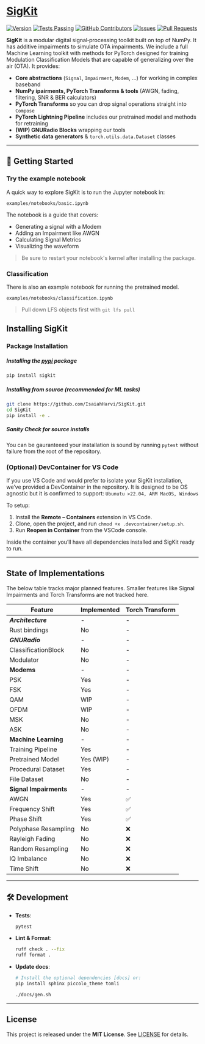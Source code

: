 # [SigKit](https://github.com/users/IsaiahHarvi/projects/5)

[![Version](https://img.shields.io/github/v/release/IsaiahHarvi/SigKit.svg)](https://github.com/IsaiahHarvi/SigKit/releases)
[![Tests Passing](https://img.shields.io/github/actions/workflow/status/IsaiahHarvi/SigKit/test.yaml)](https://github.com/IsaiahHarvi/SigKit/actions?query=workflow%3Apy-test)
[![GitHub Contributors](https://img.shields.io/github/contributors/IsaiahHarvi/SigKit.svg)](https://github.com/IsaiahHarvi/SigKit/graphs/contributors)
[![Issues](https://img.shields.io/github/issues/IsaiahHarvi/SigKit.svg)](https://github.com/IsaiahHarvi/SigKit/issues)
[![Pull Requests](https://img.shields.io/github/issues-pr/IsaiahHarvi/SigKit.svg)](https://github.com/IsaiahHarvi/SigKit/pulls)


**SigKit** is a modular digital signal‐processing toolkit built on top of NumPy. It has additive impairments to simulate OTA impairments. We include a full Machine Learning toolkit with methods for PyTorch designed for training Modulation Classification Models that are capable of generalizing over the air (OTA). It provides:

- **Core abstractions** (`Signal`, `Impairment`, `Modem`, …) for working in complex baseband
- **NumPy ipairments,  PyTorch Transforms & tools** (AWGN, fading, filtering, SNR & BER calculators)
- **PyTorch Transforms** so you can drop signal operations straight into `Compose`
- **PyTorch Lightning Pipeline** includes our pretrained model and methods for retraining
- **(WIP) GNURadio Blocks** wrapping our tools
- **Synthetic data generators** & `torch.utils.data.Dataset` classes

---

## 🚀 Getting Started

### Try the example notebook
A quick way to explore SigKit is to run the Jupyter notebook in:
```
examples/notebooks/basic.ipynb
```

The notebook is a guide that covers:
- Generating a signal with a Modem
- Adding an Impairment like AWGN
- Calculating Signal Metrics
- Visualizing the waveform
> Be sure to restart your notebook's kernel after installing the package.

### Classification
There is also an example notebook for running the pretrained model.
```
examples/notebooks/classification.ipynb
```
> Pull down LFS objects first with `git lfs pull`


## Installing SigKit

### Package Installation
##### Installing the [pypi](https://pypi.org/project/sigkit/) package
```bash
pip install sigkit
```

##### Installing from source (recommended for ML tasks)
```bash
git clone https://github.com/IsaiahHarvi/SigKit.git
cd SigKit
pip install -e .
```

##### Sanity Check for source installs
You can be gauranteeed your installation is sound by running `pytest` without failure from the root of the repository.

### (Optional) DevContainer for VS Code

If you use VS Code and would prefer to isolate your SigKit installation, we’ve provided a DevContainer in the repository.
It is designed to be OS agnostic but it is confirmed to support: `Ubunutu >22.04, ARM MacOS, Windows`

To setup:
1. Install the **Remote – Containers** extension in VS Code.
2. Clone, open the project, and run `chmod +x .devcontainer/setup.sh`.
3. Run **Reopen in Container** from the VSCode console.

Inside the container you’ll have all dependencies installed and SigKit ready to run.

---

## State of Implementations

The below table tracks major planned features. Smaller features like Signal Impairments and Torch Transforms are not tracked here.

Feature | Implemented | Torch Transform
--------|-------------|----------------
**_Architecture_**    |  -   | -
Rust bindings         |  No  | -
**_GNURadio_**        |  -   | -
ClassificationBlock   |  No  | -
Modulator             |  No  | -
**Modems**            |  -   | -
PSK                   | Yes  | -
FSK                   | Yes  | -
QAM                   | WIP  | -
OFDM                  | WIP  | -
MSK                   | No   | -
ASK                   | No   | -
**Machine Learning**  | -    | -
Training Pipeline     | Yes  | -
Pretrained Model      | Yes (WIP) | -
Procedural Dataset    | Yes  | -
File Dataset          | No  | -
**Signal Impairments**| -    | -
AWGN                  | Yes  | ✅
Frequency Shift       | Yes  | ✅
Phase Shift           | Yes  | ✅
Polyphase Resampling  | No   | ❌
Rayleigh Fading       | No   | ❌
Random Resampling     | No   | ❌
IQ Imbalance          | No   | ❌
Time Shift            | No   | ❌

---

## 🛠️ Development

* **Tests**:

  ```bash
  pytest
  ```
* **Lint & Format**:

  ```bash
  ruff check . --fix
  ruff format .
  ```
* **Update docs**:

  ```bash
  # Install the optional dependencies [docs] or:
  pip install sphinx piccolo_theme tomli

  ./docs/gen.sh
  ```
---

## License

This project is released under the **MIT License**. See [LICENSE](LICENSE) for details.
